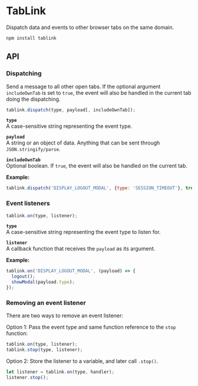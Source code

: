 # TabLink
Dispatch data and events to other browser tabs on the same domain.

```bash
npm install tablink
```

## API

### Dispatching
Send a message to all other open tabs.
If the optional argument `includeOwnTab` is set to `true`,
the event will also be handled in the current tab doing the dispatching.

```javascript
tablink.dispatch(type, payload[, includeOwnTab]);
```

**`type`**  
A case-sensitive string representing the event type.

**`payload`**  
A string or an object of data. Anything that can be sent through `JSON.stringify/parse`.

**`includeOwnTab`**  
Optional boolean. If `true`, the event will also be handled on the current tab.

**Example:**
```javascript
tablink.dispatch('DISPLAY_LOGOUT_MODAL', {type: 'SESSION_TIMEOUT'}, true);
```


### Event listeners

```javascript
tablink.on(type, listener);
```

**`type`**  
A case-sensitive string representing the event type to listen for.

**`listener`**  
A callback function that receives the `payload` as its argument.  

**Example:**
```javascript
tablink.on('DISPLAY_LOGOUT_MODAL', (payload) => {
  logout();
  showModal(payload.type);
});
```

### Removing an event listener
There are two ways to remove an event listener:

Option 1: Pass the event type and same function reference to the `stop` function:
```javascript
tablink.on(type, listener);
tablink.stop(type, listener);
```

Option 2: Store the listener to a variable, and later call `.stop()`. 
```javascript
let listener = tablink.on(type, handler);
listener.stop();
```
